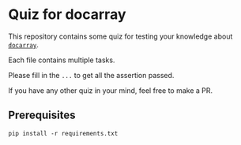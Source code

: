# Quiz for docarray

This repository contains some quiz for testing your knowledge about [`docarray`](https://docarray.jina.ai/).

Each file contains multiple tasks.

Please fill in the `...` to get all the assertion passed.

If you have any other quiz in your mind, feel free to make a PR.

## Prerequisites

```shell
pip install -r requirements.txt
```